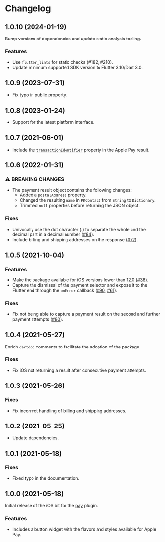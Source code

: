 # Changelog

## 1.0.10 (2024-01-19)
Bump versions of dependencies and update static analysis tooling.

### Features

* Use `flutter_lints` for static checks (#182, #210).
* Update minimum supported SDK version to Flutter 3.10/Dart 3.0.

## 1.0.9 (2023-07-31)

* Fix typo in public property.

## 1.0.8 (2023-01-24)

* Support for the latest platform interface.

## 1.0.7 (2021-06-01)

* Include the [`transactionIdentifier`](https://developer.apple.com/documentation/passkit/pkpaymenttoken/1617003-transactionidentifier) property in the Apple Pay result.

## 1.0.6 (2022-01-31)

### ⚠ BREAKING CHANGES

* The payment result object contains the following changes:
  * Added a `postalAddress` property.
  * Changed the resulting `name` in `PKContact` from `String` to `Dictionary`.
  * Trimmed `null` properties before returning the JSON object.

### Fixes
* Univocally use the dot character (.) to separate the whole and the decimal part in a decimal number ([#84](https://github.com/google-pay/flutter-plugin/issues/84)).
* Include billing and shipping addresses on the response ([#72](https://github.com/google-pay/flutter-plugin/issues/72)).

## 1.0.5 (2021-10-04)

### Features
* Make the package available for iOS versions lower than 12.0 ([#36](https://github.com/google-pay/flutter-plugin/issues/36)).
* Capture the dismissal of the payment selector and expose it to the Flutter end through the `onError` callback ([#90](https://github.com/google-pay/flutter-plugin/issues/90), [#61](https://github.com/google-pay/flutter-plugin/issues/61)).

### Fixes
* Fix not being able to capture a payment result on the second and further payment attempts ([#80](https://github.com/google-pay/flutter-plugin/issues/80)).

## 1.0.4 (2021-05-27)
Enrich `dartdoc` comments to facilitate the adoption of the package.

### Fixes

* Fix iOS not returning a result after consecutive payment attempts.

## 1.0.3 (2021-05-26)

### Fixes

* Fix incorrect handling of billing and shipping addresses.

## 1.0.2 (2021-05-25)

* Update dependencies.

## 1.0.1 (2021-05-18)

### Fixes

* Fixed typo in the documentation.

## 1.0.0 (2021-05-18)
Initial release of the iOS bit for the [pay](https://pub.dev/packages/pay) plugin.

### Features

* Includes a button widget with the flavors and styles available for Apple Pay.